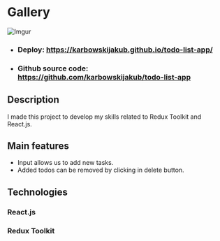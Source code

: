 
# Gallery


![Imgur](https://i.imgur.com/vxrePFm.png)

- ### Deploy: https://karbowskijakub.github.io/todo-list-app/
- ### Github source code: https://github.com/karbowskijakub/todo-list-app


## Description

I made this project to develop my skills related to Redux Toolkit and React.js.

## Main features

- Input allows us to add new tasks.
- Added todos can be removed by clicking in delete button.

## Technologies
### React.js
### Redux Toolkit
